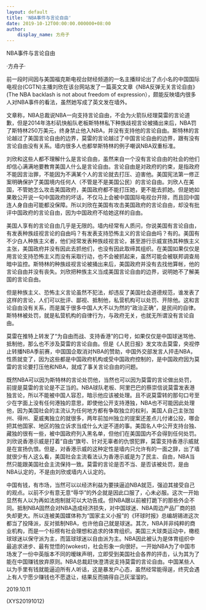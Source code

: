 ```yaml
---
layout: default
title: 'NBA事件与言论自由'
date: 2019-10-12T00:00:00.000000+08:00
author:
    display_name: 方舟子
---
```


NBA事件与言论自由

·方舟子·

前一段时间因与美国福克斯电视台财经频道的一名主播辩论出了点小名的中国国际电视台(CGTN)主播刘欣在该台网站发了一篇英文文章《NBA反弹无关言论自由》(The NBA backlash is not about freedom of expression），颇能反映墙内很多人对NBA事件的看法，虽然她写成了英文发在墙外。

文章称，NBA总裁说NBA一向支持言论自由，不会为火箭队经理莫雷的言论道歉，但是2014年洛杉矶快船队老板斯特林私下种族歧视言论被捅出来后，NBA罚了斯特林250万美元，终身禁止他入NBA，并没有支持他的言论自由。斯特林的言论越过了美国言论自由的边界，莫雷的言论越过了中国言论自由的边界，跟有没有言论自由没有关系。墙内很多人也都举斯特林的例子嘲讽NBA双重标准。

刘欣和这些人都不理解什么是言论自由，虽然来自一个没有言论自由的社会的他们却信心满满地要教育美国人什么是言论自由。言论自由是对政府的约束，是指政府不能因言治罪，不能因为不满某个人的言论就去打压、迫害他。美国宪法第一修正案明确保护了美国境内任何人（不管是不是美国公民）的言论自由。刘欣人在美国，不管她怎么攻击美国政府，美国政府都不能打压她，更不能去抓她。但是她如果敢公开说一句中国政府的坏话，不仅马上会被中国国际电视台开除，而且回中国连人身自由可能都没保障。所以刘欣在美国有攻击美国政府的言论自由，却没有批评中国政府的言论自由，因为中国政府不给她这样的自由。

美国人享有的言论自由几乎是无限的。墙内经常有人质问，你说美国有言论自由，有发表种族歧视言论的自由吗？有发表支持恐怖主义的言论自由吗？有的。美国有不少白人种族主义者，他们经常发表种族歧视言论，甚至游行示威宣扬其种族主义主张，美国政府并没有因此去抓他们，也没有因此取缔其组织。在美国如果仅仅是用言论支持恐怖主义而没有采取行动，也不会被抓起来，虽然可能会被联邦调查局暗中监控。斯特林的种族歧视言论被捅出来后，美国政府并没有去找他算帐，他的言论自由并没有丧失。刘欣把种族主义当成美国言论自由的边界，说明她不了解美国的言论自由。

但是种族主义、恐怖主义言论虽然不犯法，却违反了美国社会道德规范，谁发表了这样的言论，人们可以批评、鄙视、抵制他，私营机构可以处罚、开除他。这和言论自由没有关系，而是属于很多中国人大不以为然的“政治正确”，是民间的自律。斯特林被处罚，就是私营机构的自律行为，与政府无关，也就无所谓没有言论自由。

莫雷在推特上转发了“为自由而战、支持香港”的口号，如果仅仅是中国球迷骂他、抵制他，那么也不涉及莫雷的言论自由。但是《人民日报》发文攻击莫雷，央视停止转播NBA季前赛，中国国企取消对NBA的赞助，中国外交部发言人抨击NBA，性质就变了，因为这些都是中国政府机构或受中国政府控制的，是中国政府因为莫雷的言论要打压他和NBA，就成了事关言论自由的问题。

既然NBA可以因为斯特林的言论处罚他，当然也可以因为莫雷的言论做出处罚，前提是莫雷的言论是不正当的。NBA球队老板、阿里巴巴的蔡崇信说莫雷发表港独言论，所以不能被中国人容忍，暗示他应该被处理。且不说莫雷转的那句口号至少在字面上没有任何港独的意思，即使他公开支持港独，NBA也不可能因此处理他，因为美国社会的主流认为任何地方都有争取独立的权利，美国人自己主张加州、得州、夏威夷独立的就很多，两年前加州独立的提案还差点儿付诸公投，哪会把其他国家、地区的独立诉求当成什么大逆不道的事。美国名人中公开支持台独、藏独的很有一些，被中国政府列入黑名单，但他们在美国国内不会得到任何处罚。刘欣说香港示威是打着“自由”旗号、针对无辜者的仇恨犯罪，莫雷支持香港示威就是在宣扬仇恨。但是，对香港示威的这种定性是墙内只允许有的一面之辞，出了墙就很少有人这么看，美国社会主流看法认为香港示威是为了民主、自由，NBA当然只能跟美国社会主流保持一致。莫雷的言论是否不当、是否该被处罚，是由NBA认定的，不是由刘欣或墙内人认定的。

中国有钱，有市场，当然可以以经济利益为要挟逼迫NBA就范，强迫其接受自己的观点。以前不少有意无意“辱华”的外企就是因此口服了，心未必服。这次一开始显然有人以为再如法炮制就可以大功告成。但NBA跟以前被打跪下的那些外企不同。抵制NBA固然会对NBA造成经济损失，对中国球迷、NBA周边产品厂商的损失却更大。所以连被美国媒体称为“国家主义小报”的《环球时报》总编胡锡进这次都当了投降派，反对抵制NBA，也许他自己就是球迷。其次，NBA并非纯粹的商业机构，而是一个标榜有社会理想和追求的体育组织。美国三大球类运动中，橄榄球球迷以保守派为主，而篮球球迷以自由派为主。NBA因此被认为是体育组织中最追求进步、最有觉悟的(wokest)，社会形象一向很好。一开始NBA为了中国市场发了一份中英版本不同的暧昧声明，立即受到美国社会各界的抨击，认为其为了能在中国赚钱放弃原则。NBA总裁赶快澄清说支持莫雷的言论自由。中国某些人以为手里有钱就能逼迫所有人听话，这是暴发户心态，虽然经常能得逞，终究会遇上有人宁愿少赚钱也不愿退让，结果反而搞得自己灰溜溜的。

2019.10.11

(XYS20191012)


